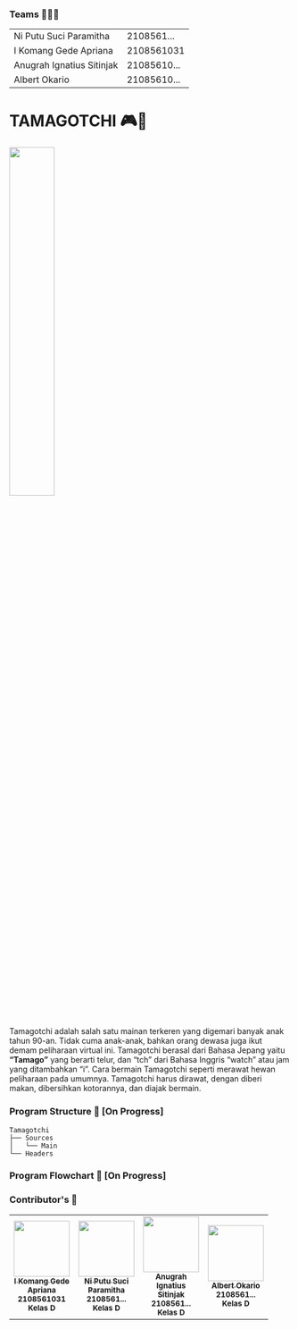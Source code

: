 ### Teams 🧑‍🤝‍🧑
<table>
 <tr>
  <td>Ni Putu Suci Paramitha</td>
  <td>2108561...</td>
 </tr>

 <tr>
  <td>I Komang Gede Apriana</td>
  <td>2108561031</td>
 </tr>

 <tr>
  <td>Anugrah Ignatius Sitinjak</td>
  <td>21085610...</td>
 </tr>

 <tr>
  <td>Albert Okario</td>
  <td>21085610...</td>
 </tr>
</table>

# TAMAGOTCHI 🎮🥚
<img width="40%" align="center" src="https://user-images.githubusercontent.com/50385762/172053822-65de8d53-5e11-4775-b184-2ec74a045ef1.png">
<p>Tamagotchi adalah salah satu mainan terkeren yang digemari banyak anak tahun 90-an. Tidak cuma anak-anak, bahkan orang dewasa juga ikut demam peliharaan virtual ini. Tamagotchi berasal dari Bahasa Jepang yaitu <b>“Tamago”</b> yang berarti telur, dan “tch” dari Bahasa Inggris “watch” atau jam yang ditambahkan “i”. Cara bermain Tamagotchi seperti merawat hewan peliharaan pada umumnya. Tamagotchi harus dirawat, dengan diberi makan, dibersihkan kotorannya, dan diajak bermain.</p>


### Program Structure 🍔 [On Progress]

```
Tamagotchi
├── Sources
│   └── Main
└── Headers
```

### Program Flowchart 🌵 [On Progress]

### Contributor's 👥
<table>
  <tr>
    <td width="100px;" align="center">
      <a href="https://github.com/gedeapriana"><img src="https://github.com/gedeapriana.png" width="100px;" alt=""/><br /><sub><b>I Komang Gede Apriana</b></sub></a><br /><sub><b>2108561031</b></sub><br /><sub><b>Kelas D</b></sub>
    </td>
    <td width="100px;" align="center">
      <a href="https://github.com/Mitasuci"><img src="https://github.com/Mitasuci.png" width="100px;" alt=""/><br /><sub><b>Ni Putu Suci Paramitha</b></sub></a><br /><sub><b>2108561...</b></sub><br /><sub><b>Kelas D</b></sub>
    </td>
    <td width="100px;" align="center">
      <a href="https://github.com/anugrah7903"><img src="https://github.com/anugrah7903.png" width="100px;" alt=""/><br /><sub><b>Anugrah Ignatius Sitinjak</b></sub></a><br /><sub><b>2108561...</b></sub><br /><sub><b>Kelas D</b></sub>
    </td>
    <td width="100px;" align="center">
      <a href="https://github.com/Albert1915"><img src="https://github.com/Albert1915.png" width="100px;" alt=""/><br /><sub><b>Albert Okario</b></sub></a><br /><sub><b>2108561...</b></sub><br /><sub><b>Kelas D</b></sub>
    </td>
  </tr>
</table>

